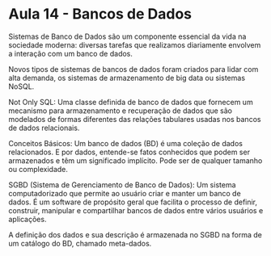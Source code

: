 # Aula 14 - Bancos de Dados

Sistemas de Banco de Dados são um componente essencial da vida na sociedade moderna: diversas tarefas que realizamos diariamente envolvem a interação com um banco de dados.

Novos tipos de sistemas de bancos de dados foram criados para lidar com alta demanda, os sistemas de armazenamento de big data ou sistemas NoSQL.

Not Only SQL: Uma classe definida de banco de dados que fornecem um mecanismo para armazenamento e recuperação de dados que são modelados de formas diferentes das relações tabulares usadas nos bancos de dados relacionais.

Conceitos Básicos: Um banco de dados (BD) é uma coleção de dados relacionados. E por dados, entende-se fatos conhecidos que podem ser armazenados e têm um significado implícito. Pode ser de qualquer tamanho ou complexidade.

SGBD (Sistema de Gerenciamento de Banco de Dados): Um sistema computadorizado que permite ao usuário criar e manter um banco de dados. É um software de propósito geral que facilita o processo de definir, construir, manipular e compartilhar bancos de dados entre vários usuários e aplicações.

A definição dos dados e sua descrição é armazenada no SGBD na forma de um catálogo do BD, chamado meta-dados.
